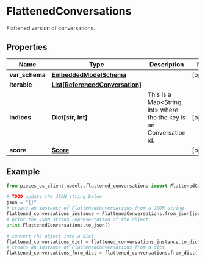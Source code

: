 # FlattenedConversations

Flattened version of conversations.

## Properties

Name | Type | Description | Notes
------------ | ------------- | ------------- | -------------
**var_schema** | [**EmbeddedModelSchema**](EmbeddedModelSchema) |  | [optional] 
**iterable** | [**List[ReferencedConversation]**](ReferencedConversation) |  | 
**indices** | **Dict[str, int]** | This is a Map&lt;String, int&gt; where the the key is an Conversation id. | [optional] 
**score** | [**Score**](Score) |  | [optional] 

## Example

```python
from pieces_os_client.models.flattened_conversations import FlattenedConversations

# TODO update the JSON string below
json = "{}"
# create an instance of FlattenedConversations from a JSON string
flattened_conversations_instance = FlattenedConversations.from_json(json)
# print the JSON string representation of the object
print FlattenedConversations.to_json()

# convert the object into a dict
flattened_conversations_dict = flattened_conversations_instance.to_dict()
# create an instance of FlattenedConversations from a dict
flattened_conversations_form_dict = flattened_conversations.from_dict(flattened_conversations_dict)
```



